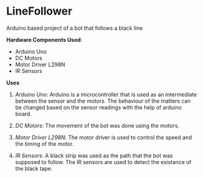 # LineFollower

Arduino based project of a bot that follows a black line

**Hardware Components Used**:
- Arduino Uno
- DC Motors
- Motor Driver L298N
- IR Sensors


**Uses**
1. *Arduino Uno*: Arduino is a microcontroller that is used as an intermediate between the sensor and the motors. The behaviour of the matters can be changed based on the sensor readings with the help of arduino board.

2. *DC Motors*: The movement of the bot was done using the motors.

3. *Motor Driver L298N*: The motor driver is used to control the speed and the timing of the motor.

4. *IR Sensors*: A black strip was used as the path that the bot was supposed to follow. The IR sensors are used to detect the existance of the black tape. 
